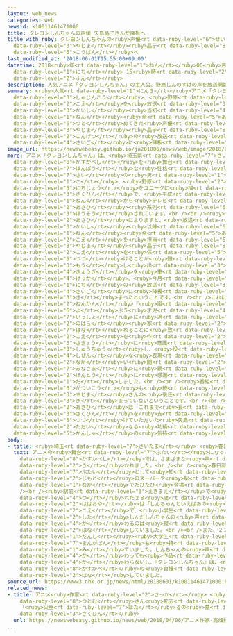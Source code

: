 ```yaml
---
layout: web_news
categories: web
newsid: k10011461471000
title: クレヨンしんちゃんの声優 矢島晶子さんが降板へ
title_with_ruby: クレヨンしんちゃんの<ruby>声優<rt data-ruby-level="6">せいゆう</rt></ruby> <ruby>矢島<rt
  data-ruby-level="3">やじま</rt></ruby><ruby>晶子<rt data-ruby-level="8">あきこ</rt></ruby>さんが<ruby>降板<rt
  data-ruby-level="6">こうばん</rt></ruby>へ
last_modified_at: '2018-06-01T15:55:00+09:00'
datetime: 2018<ruby>年<rt data-ruby-level="1">ねん</rt></ruby>06<ruby>月<rt data-ruby-level="1">がつ</rt></ruby>01<ruby>日<rt
  data-ruby-level="1">にち</rt></ruby> 15<ruby>時<rt data-ruby-level="2">じ</rt></ruby>55<ruby>分<rt
  data-ruby-level="2">ふん</rt></ruby>
description: 人気アニメ「クレヨンしんちゃん」の主人公、野原しんのすけの声を放送開始当初から２６年余りにわたって務めてきた声優の矢島晶子さんが、今月の放送を最後に降板することになりました。
summary: <ruby>人気<rt data-ruby-level="1">にんき</rt></ruby>アニメ「クレヨンしんちゃん」の<ruby>主人公<rt
  data-ruby-level="3">しゅじんこう</rt></ruby>、<ruby>野原<rt data-ruby-level="2">のはら</rt></ruby>しんのすけの<ruby>声<rt
  data-ruby-level="2">こえ</rt></ruby>を<ruby>放送<rt data-ruby-level="3">ほうそう</rt></ruby><ruby>開始<rt
  data-ruby-level="3">かいし</rt></ruby><ruby>当初<rt data-ruby-level="4">とうしょ</rt></ruby>から２６<ruby>年<rt
  data-ruby-level="1">ねん</rt></ruby><ruby>余<rt data-ruby-level="5">あま</rt></ruby>りにわたって<ruby>務<rt
  data-ruby-level="5">つと</rt></ruby>めてきた<ruby>声優<rt data-ruby-level="6">せいゆう</rt></ruby>の<ruby>矢島<rt
  data-ruby-level="3">やじま</rt></ruby><ruby>晶子<rt data-ruby-level="8">あきこ</rt></ruby>さんが、<ruby>今月<rt
  data-ruby-level="2">こんげつ</rt></ruby>の<ruby>放送<rt data-ruby-level="3">ほうそう</rt></ruby>を<ruby>最後<rt
  data-ruby-level="4">さいご</rt></ruby>に<ruby>降板<rt data-ruby-level="6">こうばん</rt></ruby>することになりました。
image_url: https://newswebeasy.github.io/ja201806/news/web/image/2018/06/01/K10011461471_1806011616_1806011617_01_02.jpg
more: アニメ「クレヨンしんちゃん」は、<ruby>埼玉県<rt data-ruby-level="7">さいたまけん</rt></ruby><ruby>春日部市<rt
  data-ruby-level="8">かすかべし</rt></ruby>を<ruby>舞台<rt data-ruby-level="7">ぶたい</rt></ruby>に<ruby>奔放<rt
  data-ruby-level="7">ほんぽう</rt></ruby>な<ruby>性格<rt data-ruby-level="5">せいかく</rt></ruby>の５<ruby>歳<rt
  data-ruby-level="7">さい</rt></ruby>の<ruby>男<rt data-ruby-level="1">おとこ</rt></ruby>の<ruby>子<rt
  data-ruby-level="1">こ</rt></ruby>、<ruby>野原<rt data-ruby-level="2">のはら</rt></ruby>しんのすけの<ruby>日常<rt
  data-ruby-level="5">にちじょう</rt></ruby>をユニークに<ruby>描<rt data-ruby-level="7">えが</rt></ruby>いた<ruby>作品<rt
  data-ruby-level="3">さくひん</rt></ruby>で、<ruby>平成<rt data-ruby-level="4">へいせい</rt></ruby>４<ruby>年<rt
  data-ruby-level="1">ねん</rt></ruby>から<ruby>テレビ<rt data-ruby-level="2">てれび</rt></ruby><ruby>朝日<rt
  data-ruby-level="2">あさひ</rt></ruby><ruby>系列<rt data-ruby-level="6">けいれつ</rt></ruby>で<ruby>放送<rt
  data-ruby-level="3">ほうそう</rt></ruby>されています。<br /><br /><ruby>テレビ<rt data-ruby-level="2">てれび</rt></ruby><ruby>朝日<rt
  data-ruby-level="2">あさひ</rt></ruby>によりますと、<ruby>放送<rt data-ruby-level="3">ほうそう</rt></ruby>の<ruby>開始<rt
  data-ruby-level="3">かいし</rt></ruby><ruby>以降<rt data-ruby-level="6">いこう</rt></ruby>２６<ruby>年<rt
  data-ruby-level="1">ねん</rt></ruby><ruby>余<rt data-ruby-level="5">あま</rt></ruby>りにわたって、しんのすけの<ruby>声<rt
  data-ruby-level="2">こえ</rt></ruby>を<ruby>担当<rt data-ruby-level="6">たんとう</rt></ruby>してきた<ruby>矢島<rt
  data-ruby-level="3">やじま</rt></ruby><ruby>晶子<rt data-ruby-level="8">あきこ</rt></ruby>さんから「しんのすけの<ruby>声<rt
  data-ruby-level="2">こえ</rt></ruby>を<ruby>保<rt data-ruby-level="5">たも</rt></ruby>ち<ruby>続<rt
  data-ruby-level="5">つづ</rt></ruby>けることが<ruby>難<rt data-ruby-level="6">むずか</rt></ruby>しくなった」と<ruby>申<rt
  data-ruby-level="3">もう</rt></ruby>し<ruby>出<rt data-ruby-level="3">で</rt></ruby>があり、スタッフとともに<ruby>協議<rt
  data-ruby-level="4">きょうぎ</rt></ruby>を<ruby>重<rt data-ruby-level="3">かさ</rt></ruby>ねた<ruby>結果<rt
  data-ruby-level="4">けっか</rt></ruby>、<ruby>今月<rt data-ruby-level="2">こんげつ</rt></ruby>２９<ruby>日<rt
  data-ruby-level="1">にち</rt></ruby>の<ruby>放送<rt data-ruby-level="3">ほうそう</rt></ruby>を<ruby>最後<rt
  data-ruby-level="4">さいご</rt></ruby>に<ruby>降板<rt data-ruby-level="6">こうばん</rt></ruby>することが<ruby>決<rt
  data-ruby-level="3">き</rt></ruby>まったということです。<br /><br />これについて、<ruby>矢島<rt data-ruby-level="3">やじま</rt></ruby>さんは「２７<ruby>年間<rt
  data-ruby-level="2">ねんかん</rt></ruby>『<ruby>嵐<rt data-ruby-level="7">あらし</rt></ruby>を<ruby>呼<rt
  data-ruby-level="6">よ</rt></ruby>ぶ５<ruby>才児<rt data-ruby-level="4">さいじ</rt></ruby>』と<ruby>一緒<rt
  data-ruby-level="7">いっしょ</rt></ruby>に<ruby>過<rt data-ruby-level="5">す</rt></ruby>ごしてまいりましたが、このたび、<ruby>野原<rt
  data-ruby-level="2">のはら</rt></ruby><ruby>家<rt data-ruby-level="2">け</rt></ruby>から<ruby>離<rt
  data-ruby-level="7">はな</rt></ruby>れることに<ruby>致<rt data-ruby-level="7">いた</rt></ruby>しました。キャラクターの<ruby>声<rt
  data-ruby-level="2">こえ</rt></ruby>を<ruby>作<rt data-ruby-level="2">つく</rt></ruby>る<ruby>作業<rt
  data-ruby-level="3">さぎょう</rt></ruby>に<ruby>意識<rt data-ruby-level="5">いしき</rt></ruby>が<ruby>集中<rt
  data-ruby-level="3">しゅうちゅう</rt></ruby>し、<ruby>役<rt data-ruby-level="3">やく</rt></ruby>としての<ruby>自然<rt
  data-ruby-level="4">しぜん</rt></ruby>な<ruby>表現<rt data-ruby-level="5">ひょうげん</rt></ruby>ができにくくなってしまったためです。<ruby>長<rt
  data-ruby-level="2">なが</rt></ruby>い<ruby>間<rt data-ruby-level="2">あいだ</rt></ruby>、<ruby>皆様<rt
  data-ruby-level="7">みなさま</rt></ruby>に<ruby>親<rt data-ruby-level="2">した</rt></ruby>しんでいただき<ruby>本当<rt
  data-ruby-level="2">ほんとう</rt></ruby>に<ruby>感謝<rt data-ruby-level="5">かんしゃ</rt></ruby>しております」というコメントを<ruby>出<rt
  data-ruby-level="1">だ</rt></ruby>しました。<br /><br /><ruby>番組<rt data-ruby-level="2">ばんぐみ</rt></ruby>は７<ruby>月以降<rt
  data-ruby-level="6">がついこう</rt></ruby>も<ruby>続<rt data-ruby-level="4">つづ</rt></ruby>きますが、<ruby>矢島<rt
  data-ruby-level="3">やじま</rt></ruby>さんの<ruby>後任<rt data-ruby-level="5">こうにん</rt></ruby>は<ruby>決<rt
  data-ruby-level="3">き</rt></ruby>まっていないということです。<br /><br /><ruby>テレビ<rt data-ruby-level="2">てれび</rt></ruby><ruby>朝日<rt
  data-ruby-level="2">あさひ</rt></ruby>は「これまで<ruby>長<rt data-ruby-level="2">なが</rt></ruby>きにわたって<ruby>作品<rt
  data-ruby-level="3">さくひん</rt></ruby>を<ruby>支<rt data-ruby-level="5">ささ</rt></ruby>え<ruby>続<rt
  data-ruby-level="5">つづ</rt></ruby>けていただいた<ruby>矢島<rt data-ruby-level="3">やじま</rt></ruby>さんの<ruby>多大<rt
  data-ruby-level="2">ただい</rt></ruby>なる<ruby>功績<rt data-ruby-level="5">こうせき</rt></ruby>に<ruby>感謝<rt
  data-ruby-level="5">かんしゃ</rt></ruby>の<ruby>気持<rt data-ruby-level="3">きも</rt></ruby>ちでいっぱいです」とコメントしています。
body:
- title: <ruby>埼玉<rt data-ruby-level="7">さいたま</rt></ruby> <ruby>春日部<rt data-ruby-level="8">かすかべ</rt></ruby>では…
  text: アニメの<ruby>舞台<rt data-ruby-level="7">ぶたい</rt></ruby>になった<ruby>埼玉県<rt data-ruby-level="7">さいたまけん</rt></ruby><ruby>春日部市<rt
    data-ruby-level="8">かすかべし</rt></ruby>では、さまざまな<ruby>声<rt data-ruby-level="2">こえ</rt></ruby>が<ruby>聞<rt
    data-ruby-level="2">き</rt></ruby>かれました。<br /><br /><ruby>春日部市<rt data-ruby-level="8">かすかべし</rt></ruby>は「クレヨンしんちゃん」の<ruby>舞台<rt
    data-ruby-level="7">ぶたい</rt></ruby>として<ruby>知<rt data-ruby-level="2">し</rt></ruby>られ、<ruby>地元<rt
    data-ruby-level="2">じもと</rt></ruby>のスーパーや<ruby>駅<rt data-ruby-level="3">えき</rt></ruby>などがモデルとなってアニメの<ruby>中<rt
    data-ruby-level="1">なか</rt></ruby>でたびたび<ruby>登場<rt data-ruby-level="3">とうじょう</rt></ruby>しています。<br
    /><br /><ruby>駅前<rt data-ruby-level="3">えきまえ</rt></ruby>で<ruby>子<rt data-ruby-level="1">こ</rt></ruby>どもを<ruby>連<rt
    data-ruby-level="4">つ</rt></ruby>れた２８<ruby>歳<rt data-ruby-level="7">さい</rt></ruby>の<ruby>母親<rt
    data-ruby-level="2">ははおや</rt></ruby>は「しんちゃんといえばあの<ruby>独特<rt data-ruby-level="5">どくとく</rt></ruby>な<ruby>声<rt
    data-ruby-level="2">こえ</rt></ruby>で、<ruby>小学生<rt data-ruby-level="1">しょうがくせい</rt></ruby>のころから<ruby>親<rt
    data-ruby-level="2">した</rt></ruby>しんだしんちゃんの<ruby>声<rt data-ruby-level="2">こえ</rt></ruby>が<ruby>変<rt
    data-ruby-level="4">か</rt></ruby>わるのは<ruby>寂<rt data-ruby-level="7">さび</rt></ruby>しいです」と<ruby>話<rt
    data-ruby-level="2">はな</rt></ruby>していました。<br /><br />また、２２<ruby>歳<rt data-ruby-level="7">さい</rt></ruby>の<ruby>男子<rt
    data-ruby-level="1">だんし</rt></ruby><ruby>大学生<rt data-ruby-level="1">だいがくせい</rt></ruby>は「<ruby>漫画本<rt
    data-ruby-level="7">まんがぼん</rt></ruby>も<ruby>持<rt data-ruby-level="3">も</rt></ruby>っているしアニメも<ruby>見<rt
    data-ruby-level="1">み</rt></ruby>ていました。しんちゃんの<ruby>声<rt data-ruby-level="2">こえ</rt></ruby>が<ruby>変<rt
    data-ruby-level="4">か</rt></ruby>わっても<ruby>作品<rt data-ruby-level="3">さくひん</rt></ruby>は<ruby>変<rt
    data-ruby-level="4">か</rt></ruby>わらないし、『クレヨンしんちゃん』は、<ruby>街<rt data-ruby-level="4">まち</rt></ruby>をＰＲしてくれる<ruby>春日部<rt
    data-ruby-level="8">かすかべ</rt></ruby>の<ruby>自慢<rt data-ruby-level="7">じまん</rt></ruby>です」と<ruby>話<rt
    data-ruby-level="2">はな</rt></ruby>していました。
source_url: https://www3.nhk.or.jp/news/html/20180601/k10011461471000.html
related_news:
- title: アニメ<ruby>作家<rt data-ruby-level="2">さっか</rt></ruby> <ruby>高畑<rt data-ruby-level="3">たかはた</rt></ruby><ruby>勲<rt
    data-ruby-level="8">つとむ</rt></ruby>さん<ruby>死去<rt data-ruby-level="3">しきょ</rt></ruby>
    「<ruby>火垂<rt data-ruby-level="7">ほた</rt></ruby>るの<ruby>墓<rt data-ruby-level="7">はか</rt></ruby>」などの<ruby>作品<rt
    data-ruby-level="3">さくひん</rt></ruby>
  url: https://newswebeasy.github.io/news/web/2018/04/06/アニメ作家-高畑勲さん死去-火垂るの墓などの作品
...
```

